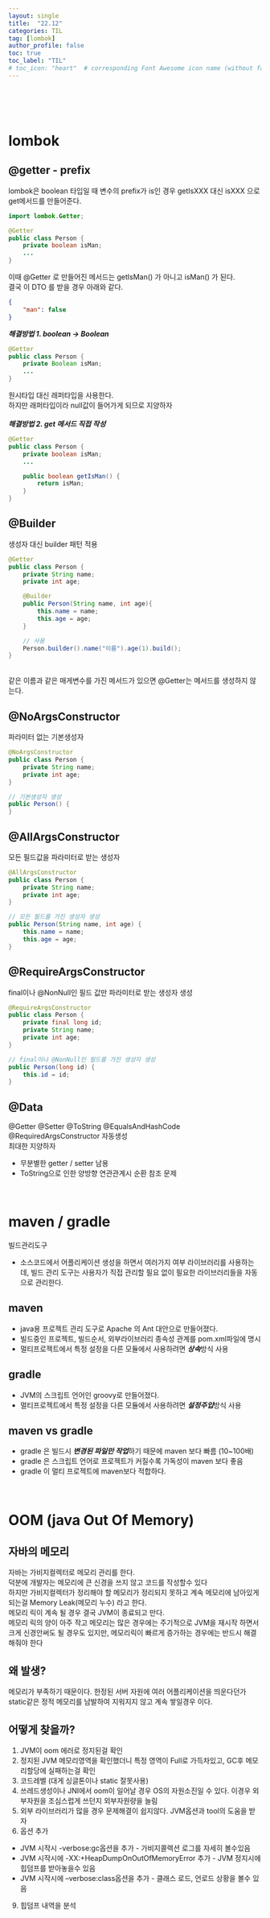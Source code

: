 ```yaml
---
layout: single
title:  "22.12"
categories: TIL
tag: [lombok]
author_profile: false
toc: true
toc_label: "TIL"
# toc_icon: "heart"  # corresponding Font Awesome icon name (without fa prefix)
---
```

<br><br><br>


# lombok
## @getter - prefix
lombok은 boolean 타입일 때 변수의 prefix가 is인 경우 getIsXXX 대신 isXXX 으로 get메서드를 만들어준다.
```java
import lombok.Getter;

@Getter
public class Person {
    private boolean isMan;
    ...
}
```
이때 @Getter 로 만들어진 메서드는 getIsMan() 가 아니고 isMan() 가 된다.
<br>
결국 이 DTO 를 받을 경우 아래와 같다.
```json
{
    "man": false
}
```
***해결방법 1. boolean -> Boolean***
<br>

```java
@Getter
public class Person {
    private Boolean isMan;
    ...
}
```

원시타입 대신 래퍼타입을 사용한다.
<br>
하지만 래퍼타입이라 null값이 들어가게 되므로 지양하자
<br>
<br>
***해결방법 2. get 메서드 직접 작성***

```java
@Getter
public class Person {
    private boolean isMan;
    ...

    public boolean getIsMan() {
        return isMan;
    }
}
```

## @Builder
생성자 대신 builder 패턴 적용

```java
@Getter
public class Person {
    private String name;
    private int age;

    @Builder
    public Person(String name, int age){
        this.name = name;
        this.age = age;
    }

    // 사용
    Person.builder().name("이름").age(1).build();
}
```

<br>
같은 이름과 같은 매게변수를 가진 메서드가 있으면 @Getter는 메서드를 생성하지 않는다.

## @NoArgsConstructor
파라미터 없는 기본생성자

```java
@NoArgsConstructor
public class Person {
    private String name;
    private int age;
}

// 기본생성자 생성
public Person() {
}
```

## @AllArgsConstructor
모든 필드값을 파라미터로 받는 생성자
```java
@AllArgsConstructor
public class Person {
    private String name;
    private int age;
}

// 모든 필드를 가진 생성자 생성
public Person(String name, int age) {
    this.name = name;
    this.age = age;
}
```

## @RequireArgsConstructor
final이나 @NonNull인 필드 값만 파라미터로 받는 생성자 생성
```java
@RequireArgsConstructor
public class Person {
    private final long id; 
    private String name;
    private int age;
}

// final이나 @NonNull인 필드를 가진 생성자 생성
public Person(long id) {
    this.id = id;
}
```

## @Data
@Getter @Setter @ToString @EqualsAndHashCode @RequiredArgsConstructor 자동생성
<br>
최대한 지양하자
* 무분별한 getter / setter 남용
* ToString으로 인한 양방향 연관관계시 순환 참조 문제

<br>

# maven / gradle
빌드관리도구
<br>
* 소스코드에서 어플리케이션 생성을 하면서 여러가지 여부 라이브러리를 사용하는데, 빌드 관리 도구는 사용자가 직접 관리할 필요 없이 필요한 라이브러리들을 자동으로 관리한다.

## maven
* java용 프로젝트 관리 도구로 Apache 의 Ant 대안으로 만들어졌다.
* 빌드중인 프로젝트, 빌드순서, 외부라이브러리 종속성 관계를 pom.xml파일에 명시
* 멀티프로젝트에서 특정 설정을 다른 모듈에서 사용하려면 ***상속***방식 사용


## gradle
* JVM의 스크립트 언어인 groovy로 만들어졌다.
* 멀티프로젝트에서 특정 설정을 다른 모듈에서 사용하려면 ***설정주입***방식 사용

## maven vs gradle
* gradle 은 빌드시 ***변경된 파일만 작업***하기 때문에 maven 보다 빠름 (10~100배)
* gradle 은 스크립트 언어로 프로젝트가 커질수록 가독성이 maven 보다 좋음
* gradle 이 멀티 프로젝트에 maven보다 적합하다.

<br>

# OOM (java Out Of Memory)
## 자바의 메모리
자바는 가비지컬렉터로 메모리 관리를 한다.
<br>
덕분에 개발자는 메모리에 큰 신경을 쓰지 않고 코드를 작성할수 있다
<br>
하지만 가비지컬렉터가 정리해야 할 메모리가 정리되지 못하고 계속 메모리에 남아있게 되는걸 Memory Leak(메모리 누수)
라고 한다. 
<br>
메모리 릭이 계속 될 경우 결국 JVM이 종료되고 만다. 
<br>
메모리 릭의 양이 아주 작고 메모리는 많은 경우에는 주기적으로 JVM을 재시작 하면서 크게 신경안써도 될 경우도 있지만, 메모리릭이 빠르게 증가하는 경우에는 반드시 해결해줘야 한다

## 왜 발생?
메모리가 부족하기 때문이다. 한정된 서버 자원에 여러 어플리케이션을 띄운다던가
<br>
static같은 정적 메모리를 남발하여 지워지지 않고 계속 쌓일경우 이다.

## 어떻게 찾을까?
1. JVM이 oom 에러로 정지된걸 확인
2. 정지된 JVM 메모리영역을 확인했더니 특정 영역이 Full로 가득차있고, GC후 메모리할당에 실패하는걸 확인
3. 코드레벨 (대게 싱글톤이나 static 잘못사용)
4. 쓰레드생성이나 JNI에서 oom이 일어날 경우 OS의 자원소진일 수 있다. 이경우 외부자원을 조심스럽게 쓰던지 외부자원량을 늘림
5. 외부 라이브러리가 많을 경우 문제해결이 쉽지않다. JVM옵션과 tool의 도움을 받자
6. 옵션 추가
* JVM 시작시 -verbose:gc옵션을 추가 - 가비지콜렉션 로그를 자세히 볼수있음
* JVM 시작시에 -XX:+HeapDumpOnOutOfMemoryError 추가 - JVM 정지시에 힙덤프를 받아놓을수 있음
* JVM 시작시에  –verbose:class옵션을 추가 - 클래스 로드, 언로드 상황을 볼수 있음
9. 힙덤프 내역을 분석